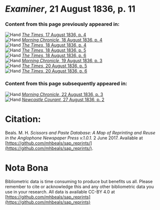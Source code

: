 # *Examiner*, 21 August 1836, p. 11  
  
### Content from this page previously appeared in:  
![Hand](http://scissorsandpaste.net/wp-content/uploads/2017/06/smallhandpointer.png) [*The Times*, 17 August 1836, p. 4](https://mhbeals.github.io/sap_html/The-Times/The-Times-17-August-1836-p-4)  
![Hand](http://scissorsandpaste.net/wp-content/uploads/2017/06/smallhandpointer.png) [*Morning Chronicle*, 18 August 1836, p. 4](https://mhbeals.github.io/sap_html/Morning-Chronicle/Morning-Chronicle-18-August-1836-p-4)  
![Hand](http://scissorsandpaste.net/wp-content/uploads/2017/06/smallhandpointer.png) [*The Times*, 18 August 1836, p. 4](https://mhbeals.github.io/sap_html/The-Times/The-Times-18-August-1836-p-4)  
![Hand](http://scissorsandpaste.net/wp-content/uploads/2017/06/smallhandpointer.png) [*The Times*, 18 August 1836, p. 5](https://mhbeals.github.io/sap_html/The-Times/The-Times-18-August-1836-p-5)  
![Hand](http://scissorsandpaste.net/wp-content/uploads/2017/06/smallhandpointer.png) [*The Times*, 18 August 1836, p. 6](https://mhbeals.github.io/sap_html/The-Times/The-Times-18-August-1836-p-6)  
![Hand](http://scissorsandpaste.net/wp-content/uploads/2017/06/smallhandpointer.png) [*Morning Chronicle*, 19 August 1836, p. 3](https://mhbeals.github.io/sap_html/Morning-Chronicle/Morning-Chronicle-19-August-1836-p-3)  
![Hand](http://scissorsandpaste.net/wp-content/uploads/2017/06/smallhandpointer.png) [*The Times*, 20 August 1836, p. 5](https://mhbeals.github.io/sap_html/The-Times/The-Times-20-August-1836-p-5)  
![Hand](http://scissorsandpaste.net/wp-content/uploads/2017/06/smallhandpointer.png) [*The Times*, 20 August 1836, p. 6](https://mhbeals.github.io/sap_html/The-Times/The-Times-20-August-1836-p-6)  
  
### Content from this page subsequently appeared in:  
![Hand](http://scissorsandpaste.net/wp-content/uploads/2017/06/smallhandpointer.png) [*Morning Chronicle*, 22 August 1836, p. 3](https://mhbeals.github.io/sap_html/Morning-Chronicle/Morning-Chronicle-22-August-1836-p-3)  
![Hand](http://scissorsandpaste.net/wp-content/uploads/2017/06/smallhandpointer.png) [*Newcastle Courant*, 27 August 1836, p. 2](https://mhbeals.github.io/sap_html/Newcastle-Courant/Newcastle-Courant-27-August-1836-p-2)  


# Citation: 

Beals. M. H. *Scissors and Paste Database: A Map of Reprinting and Reuse in the Anglophone Newspaper Press v.1.0.1.* 2 June 2017. Available at [https://github.com/mhbeals/sap_reprints/](https://github.com/mhbeals/sap_reprints/). 

# Nota Bona

Bibliometric data is time consuming to produce but benefits us all. Please remember to cite or acknowledge this and any other bibliometric data you use in your research. All data is available CC-BY 4.0 at [https://github.com/mhbeals/sap_reprints](https://github.com/mhbeals/sap_reprints)